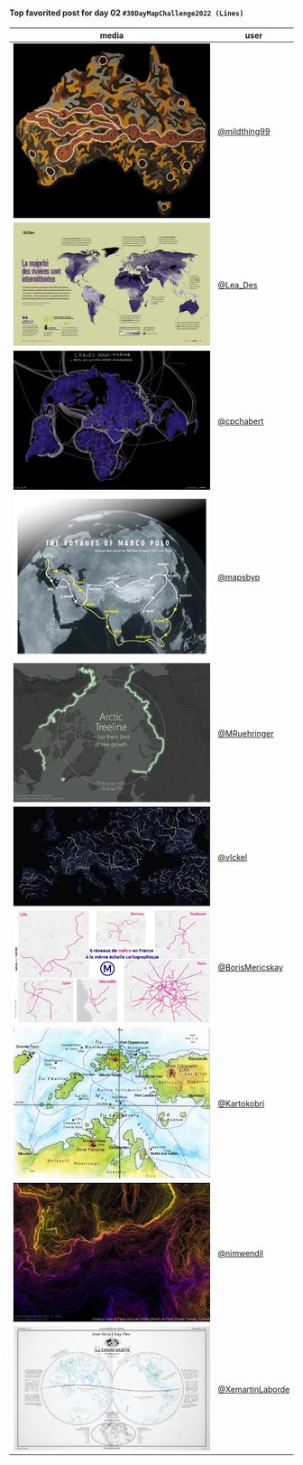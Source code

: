 #### Top favorited post for day 02 `#30DayMapChallenge2022 (Lines)`
| media | user | 
|-------|------|
| ![image](../uploads/8ce44d5b8b881c267c6edc8bf544d904/image.png) | [@mildthing99](https://twitter.com/mildthing99/status/1587710658711375874) | 
| ![image](../uploads/080e456f687b5942bb37fe8876bee55f/image.png) | [@Lea_Des](https://twitter.com/Lea_Des/status/1587739290414579713) |  
| ![image](../uploads/4425906fd2a35e00fcfe80776b0c3d70/image.png) | [@cpchabert](https://twitter.com/cpchabert/status/1587795324281683968) |  
| ![image](../uploads/ed49b0e1f2cf89ffa7073f8254404138/image.png) | [@mapsbyp](https://twitter.com/mapsbyp/status/1587715604651335683) |  
| ![image](../uploads/e3cc4ab02a1b181c2dfcc34f2d8397c0/image.png) | [@MRuehringer](https://twitter.com/MRuehringer/status/1587786077145911296) | 
| ![image](../uploads/ca5cef063f303d427435327a3e433628/image.png) | [@vlckel](https://twitter.com/vlckel/status/1587729365433217024) | 
| ![image](../uploads/0f6cdbd070ca9c9c6789da25bd456cb5/image.png) | [@BorisMericskay](https://twitter.com/BorisMericskay/status/1587752135936147456) | 
| ![image](../uploads/bc8a745cb3a54b386829c11f33e8228a/image.png) | [@Kartokobri](https://twitter.com/Kartokobri/status/1587748072947421184) |  
| ![image](../uploads/d544edd376ac69902caa6cfe5f639d48/image.png) | [@nimwendil](https://twitter.com/nimwendil/status/1587741413445406720) | 
| ![image](../uploads/57f455bc73b89fc831a62b2a4c344cbb/image.png) | [@XemartinLaborde](https://twitter.com/XemartinLaborde/status/1587710753204846593) |

